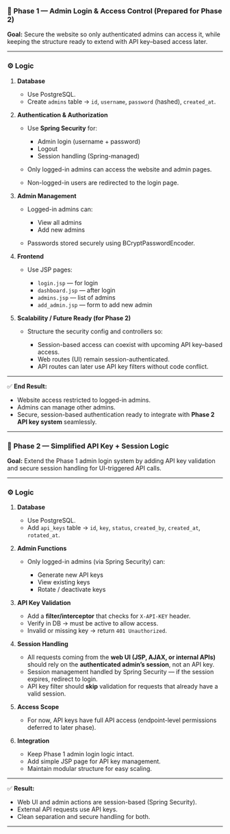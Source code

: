 ### 🧩 **Phase 1 — Admin Login & Access Control (Prepared for Phase 2)**

**Goal:**
Secure the website so only authenticated admins can access it, while keeping the structure ready to extend with API key–based access later.

---

### ⚙️ **Logic**

1. **Database**

   * Use PostgreSQL.
   * Create `admins` table → `id`, `username`, `password` (hashed), `created_at`.

2. **Authentication & Authorization**

   * Use **Spring Security** for:

     * Admin login (username + password)
     * Logout
     * Session handling (Spring-managed)
   * Only logged-in admins can access the website and admin pages.
   * Non-logged-in users are redirected to the login page.

3. **Admin Management**

   * Logged-in admins can:

     * View all admins
     * Add new admins
   * Passwords stored securely using BCryptPasswordEncoder.

4. **Frontend**

   * Use JSP pages:

     * `login.jsp` — for login
     * `dashboard.jsp` — after login
     * `admins.jsp` — list of admins
     * `add_admin.jsp` — form to add new admin

5. **Scalability / Future Ready (for Phase 2)**

   * Structure the security config and controllers so:

     * Session-based access can coexist with upcoming API key–based access.
     * Web routes (UI) remain session-authenticated.
     * API routes can later use API key filters without code conflict.

---

✅ **End Result:**

* Website access restricted to logged-in admins.
* Admins can manage other admins.
* Secure, session-based authentication ready to integrate with **Phase 2 API key system** seamlessly.

---

### 🧩 **Phase 2 — Simplified API Key + Session Logic**

**Goal:**
Extend the Phase 1 admin login system by adding API key validation and secure session handling for UI-triggered API calls.

---

### ⚙️ **Logic**

1. **Database**

   * Use PostgreSQL.
   * Add `api_keys` table → `id`, `key`, `status`, `created_by`, `created_at`, `rotated_at`.

2. **Admin Functions**

   * Only logged-in admins (via Spring Security) can:

     * Generate new API keys
     * View existing keys
     * Rotate / deactivate keys

3. **API Key Validation**

   * Add a **filter/interceptor** that checks for `X-API-KEY` header.
   * Verify in DB → must be active to allow access.
   * Invalid or missing key → return `401 Unauthorized`.

4. **Session Handling**

   * All requests coming from the **web UI (JSP, AJAX, or internal APIs)** should rely on the **authenticated admin’s session**, not an API key.
   * Session management handled by Spring Security — if the session expires, redirect to login.
   * API key filter should **skip** validation for requests that already have a valid session.

5. **Access Scope**

   * For now, API keys have full API access (endpoint-level permissions deferred to later phase).

6. **Integration**

   * Keep Phase 1 admin login logic intact.
   * Add simple JSP page for API key management.
   * Maintain modular structure for easy scaling.

---

✅ **Result:**

* Web UI and admin actions are session-based (Spring Security).
* External API requests use API keys.
* Clean separation and secure handling for both.

---